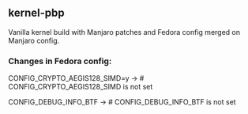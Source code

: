 ## kernel-pbp

Vanilla kernel build with Manjaro patches and Fedora config merged on Manjaro config.<LF>
<LF>
### Changes in Fedora config:
CONFIG_CRYPTO_AEGIS128_SIMD=y -> # CONFIG_CRYPTO_AEGIS128_SIMD is not set

CONFIG_DEBUG_INFO_BTF -> # CONFIG_DEBUG_INFO_BTF is not set
